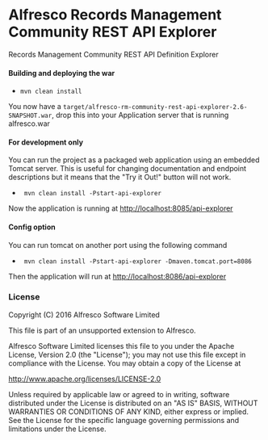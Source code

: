 # Alfresco Records Management Community REST API Explorer
Records Management Community REST API Definition Explorer


#### Building and deploying the war
- `mvn clean install`

You now have a `target/alfresco-rm-community-rest-api-explorer-2.6-SNAPSHOT.war`, drop this into your Application server that is running alfresco.war


#### For development only
You can run the project as a packaged web application using an embedded Tomcat server.
This is useful for changing documentation and endpoint descriptions but it means that the "Try it Out!" button will not work.

- ` mvn clean install -Pstart-api-explorer`

Now the application is running at [http://localhost:8085/api-explorer](http://localhost:8085/api-explorer/)

#### Config option
You can run tomcat on another port using the following command

- ` mvn clean install -Pstart-api-explorer -Dmaven.tomcat.port=8086`

Then the application will run at [http://localhost:8086/api-explorer](http://localhost:8086/api-explorer/)

### License
Copyright (C) 2016 Alfresco Software Limited

This file is part of an unsupported extension to Alfresco.

Alfresco Software Limited licenses this file
to you under the Apache License, Version 2.0 (the
"License"); you may not use this file except in compliance
with the License.  You may obtain a copy of the License at

 http://www.apache.org/licenses/LICENSE-2.0

Unless required by applicable law or agreed to in writing,
software distributed under the License is distributed on an
"AS IS" BASIS, WITHOUT WARRANTIES OR CONDITIONS OF ANY
KIND, either express or implied.  See the License for the
specific language governing permissions and limitations
under the License.